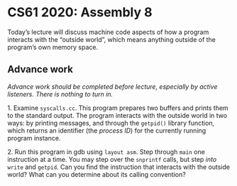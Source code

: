 CS61 2020: Assembly 8
=====================

Today’s lecture will discuss machine code aspects of how a program
interacts with the “outside world”, which means anything outside of
the program’s own memory space.

Advance work
------------

*Advance work should be completed before lecture, especially by active
listeners. There is nothing to turn in.*

1\. Examine `syscalls.cc`. This program prepares two buffers and
prints them to the standard output. The program interacts with the
outside world in two ways: by printing messages, and through the
`getpid()` library function, which returns an identifier (the *process
ID*) for the currently running program instance.

2\. Run this program in gdb using `layout asm`. Step through `main`
one instruction at a time. You may step over the `snprintf` calls, but
step *into* `write` and `getpid`. Can you find the instruction that
interacts with the outside world? What can you determine about its
calling convention?
